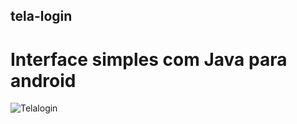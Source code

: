 ## tela-login
# Interface simples com Java para android
![Telalogin](https://user-images.githubusercontent.com/31678882/82764814-2364bf00-9de8-11ea-87e4-8ac674809333.png)
